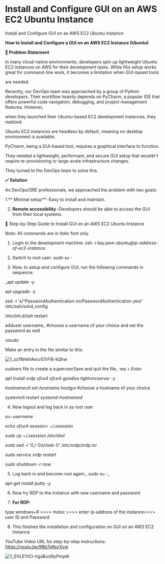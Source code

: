 # Install and Configure GUI on an AWS EC2 Ubuntu Instance
Install and Configure GUI on an AWS EC2 Ubuntu Instance

**How to Install and Configure a GUI on an AWS EC2 Instance (Ubuntu)**

**🚩 Problem Statement**

In many cloud-native environments, developers spin up lightweight Ubuntu EC2 instances on AWS for their development tasks. While this setup works great for command-line work, it becomes a limitation when GUI-based tools

are needed.

Recently, our DevOps team was approached by a group of Python developers. Their workflow heavily depends on PyCharm, a popular IDE that offers powerful code navigation, debugging, and project management features. However, 

when they launched their Ubuntu-based EC2 development instances, they realized:

Ubuntu EC2 instances are headless by default, meaning no desktop environment is available.

PyCharm, being a GUI-based tool, requires a graphical interface to function.

They needed a lightweight, performant, and secure GUI setup that wouldn't require re-provisioning or large-scale infrastructure changes.

They turned to the DevOps team to solve this.

**✅ Solution**

As DevOps/SRE professionals, we approached the problem with two goals:

1.** Minimal setup** - Easy to install and maintain.

2. **Remote accessibility** - Developers should be able to access the GUI from their local systems.

🔧 Step-by-Step Guide to Install GUI on an AWS EC2 Ubuntu Instance

Note: All commands are in _Italic_ font only.

1. Login to the development machine: _ssh -i key.pem ubuntu@ip-address-of-ec2-instance_

2. Switch to root user: _sudo su -_

3. Now, to setup and configure GUI, run the following commands in sequence.

_apt update -y

apt upgrade -y

sed -i 's/^PasswordAuthentication no/PasswordAuthentication yes/' /etc/ssh/sshd_config

/etc/init.d/ssh restart

adduser username_ #choose a username of your choice and set the password as well

_visudo_

Make an entry in the file similar to this:

![1_oz1NhkhAvcv57rFi6-kQhw](https://github.com/user-attachments/assets/a98fe22d-7570-4483-9436-3a91f1b616ad)

sudoers file to create a superuserSave and quit the file, _:wq + Enter_

_apt install xrdp xfce4 xfce4-goodies tightvncserver -y_

_hostnamectl set-hostname hostgui_ #choose a hostname of your choice

_systemctl restart systemd-hostnamed_

4. Now logout and log back in as root user

_su - username_

_echo xfce4-session> ~/.xsession_

_sudo cp ~/.xsession /etc/skel_

_sudo sed -i '0,/-1/s//ask-1/' /etc/xrdp/xrdp.ini_

_sudo service xrdp restart_

_sudo shutdown -r now_

5. Log back in and become root again:_ sudo su -_
   
_apt-get install putty -y_

6. Now try RDP to the instance with new username and password
   
7. **For RDP:**
   
type windows+R >>>> mstsc >>>> enter ip-address of the instance>>>> user ID and Password

8. This finishes the installation and configuration on GUI on an AWS EC2 Instance
   
YouTube Video URL for step-by-step instructions: https://youtu.be/98b7qNurXyw

![1_SVLEYtCI-hgsBuoNyPmplA](https://github.com/user-attachments/assets/e25e74df-03a0-48d3-a33a-4ff30a7e95ed)

